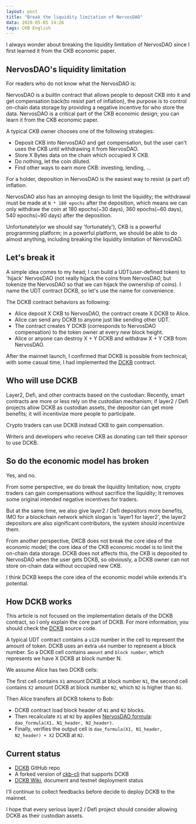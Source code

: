 ```yaml
---
layout: post
title: "Break the liquidity limitation of NervosDAO"
data: 2020-05-05 14:26
tags: CKB English
---
```


I always wonder about breaking the liquidity limitation of NervosDAO since I first learned it from the CKB economic paper.

## NervosDAO's liquidity limitation

For readers who do not know what the NervosDAO is:

NervosDAO is a builtin contract that allows people to deposit CKB into it and get compensation back(to resist part of inflation), the purpose is to control on-chain data storage by providing a negative incentive for who store the data. NervosDAO is a critical part of the CKB economic design; you can learn it from the CKB economic paper.

A typical CKB owner chooses one of the following strategies:

* Deposit CKB into NervosDAO and get compensation, but the user can't uses the CKB until withdrawing it from NervosDAO.
* Store X Bytes data on the chain which occupied X CKB.
* Do nothing, let the coin diluted.
* Find other ways to earn more CKB: investing, lending, ...

For a holder, deposition in NervosDAO is the easiest way to resist (a part of) inflation.

NervosDAO also has an annoying design to limit the liquidity; the withdrawal must be made at `N * 180 epochs` after the deposition, which means we can only withdraw the coin at 180 epochs(~30 days), 360 epochs(~60 days), 540 epochs(~90 days) after the deposition.

Unfortunately(or we should say 'fortunately'), CKB is a powerful programming platform; in a powerful platform, we should be able to do almost anything, including breaking the liquidity limitation of NervosDAO.

## Let's break it

A simple idea comes to my head; I can build a UDT(user-defined token) to 'hijack' NervosDAO (not really hijack the coins from NervosDAO, but tokenize the NervosDAO so that we can hijack the ownership of coins). I name the UDT contract DCKB, so let's use the name for convenience.

The DCKB contract behaviors as following:

* Alice deposit X CKB to NervosDAO, the contract create X DCKB to Alice.
* Alice can send any DCKB to anyone just like sending other UDT.
* The contract creates Y DCKB (corresponds to NervosDAO compensation) to the token owner at every new block height.
* Alice or anyone can destroy X + Y DCKB and withdraw X + Y CKB from NervosDAO.

After the mainnet launch, I confirmed that DCKB is possible from technical; with some casual time, I had implemented the [DCKB] contract.

## Who will use DCKB

Layer2, Defi, and other contracts based on the custodian: Recently, smart contracts are more or less rely on the custodian mechanism; if layer2 / Defi projects allow DCKB as custodian assets, the depositor can get more benefits; it will incentivize more people to participate.

Crypto traders can use DCKB instead CKB to gain compensation.

Writers and developers who receive CKB as donating can tell their sponsor to use DCKB.

## So do the economic model has broken

Yes, and no.

From some perspective, we do break the liquidity limitation; now, crypto traders can gain compensations without sacrifice the liquidity; It removes some original intended negative incentives for traders.

But at the same time, we also give layer2 / Defi depositors more benefits, IMO for a blockchain network which slogan is 'layer1 for layer2', the layer2 depositors are also significant contributors, the system should incentivize them.

From another perspective, DKCB does not break the core idea of the economic model; the core idea of the CKB economic model is to limit the on-chain data storage. DCKB does not affects this, the CKB is deposited to NervosDAO when the user gets DCKB, so obviously, a DCKB owner can not store on-chain data without occupied new CKB.

I think DCKB keeps the core idea of the economic model while extends it's potential.

## How DCKB works

This article is not focused on the implementation details of the DCKB contract, so I only explain the core part of DCKB. For more information, you should check the [DCKB] source code.

A typical UDT contract contains a `u128` number in the cell to represent the amount of token. DCKB uses an extra `u64` number to represent a block number. So a DCKB cell contains `amount` and `block number`, which represents we have X DCKB at block number N.

We assume Alice has two DCKB cells:

The first cell contains `X1` amount DCKB at block number `N1`, the second cell contains `X2` amount DCKB at block number `N2`, which `N2` is higher than `N1`.

Then Alice transfers all DCKB tokens to Bob:

* DCKB contract load block header of `N1` and `N2` blocks.
* Then recalculate `X1` at `N2` by applies [NervosDAO formula]: `dao_formula(X1, N1_header, N2_header)`.
* Finally, verifies the output cell is `dao_formula(X1, N1_header, N2_header) + X2` DCKB at `N2`.

## Current status

* [DCKB] GitHub repo
* A forked version of [ckb-cli](https://github.com/jjyr/ckb-cli/tree/DCKB/src/subcommands/dckb) that supports DCKB
* [DCKB Wiki], document and testnet deployment status

I'll continue to collect feedbacks before decide to deploy DCKB to the mainnet.

I hope that every serious layer2 / Defi project should consider allowing DCKB as their custodian assets.

[DCKB]: https://github.com/jjyr/DCKB "DCKB GitHub repo"
[DCKB Wiki]: https://github.com/jjyr/DCKB/wiki "DCKB wiki"
[NervosDAO formula]: https://github.com/nervosnetwork/rfcs/blob/master/rfcs/0023-dao-deposit-withdraw/0023-dao-deposit-withdraw.md#calculation "NervosDAO formula"
